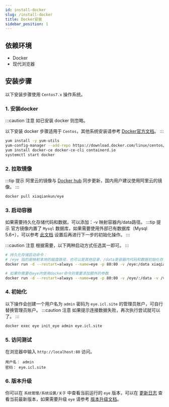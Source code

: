 ```yaml
---
id: install-docker
slug: /install-docker
title: Docker安装
sidebar_position: 1
---
```

## 依赖环境

- Docker
- 现代浏览器

## 安装步骤
以下安装步骤使用 `Centos7.x` 操作系统。

### 1. 安装docker

:::caution 注意
如已安装 docker 则忽略。

以下安装 docker 步骤适用于 `Centos`，其他系统安装请参考 [Docker官方文档](https://docs.docker.com/engine/install/#server)。
:::

```bash
yum install -y yum-utils
yum-config-manager --add-repo https://download.docker.com/linux/centos/docker-ce.repo
yum install docker-ce docker-ce-cli containerd.io
systemctl start docker
```

### 2. 拉取镜像

:::tip 提示
阿里云的镜像与 [Docker hub](https://hub.docker.com/r/xqk/eye/tags) 同步更新，国内用户建议使用阿里云的镜像。
:::

```bash
docker pull xiaqiankun/eye
```

### 3. 启动容器
如果需要持久化存储代码和数据，可以添加：-v 映射容器内/data路径。
:::tip 提示
官方镜像内置了 `Mysql` 数据库，如果需要使用外部已有数据库（Mysql 5.6+），可以参考 [此文档](/docs/install-problem#use-mysql) 
设置后再进行下一步的初始化操作。
:::

:::caution 注意
根据需要，以下两种启动方式任选其一即可。
:::

```bash
# 持久化存储启动命令：
# /eye 指的是映射本地的磁盘路径，也可以是其他目录，/data是容器内代码和数据初始化存储的路径
docker run -d --restart=always --name=eye -p 80:80 -v /eye:/data xiaqiankun/eye

# 如果你需要在eye内使用docker命令则需要添加额外的参数
docker run -d --restart=always --name=eye -p 80:80 -v /eye/:/data -v /var/run/docker.sock:/var/run/docker.sock -v /usr/bin/docker:/usr/bin/docker xiaqiankun/eye
```

### 4. 初始化
以下操作会创建一个用户名为 `admin` 密码为 `eye.icl.site` 的管理员账户，可自行替换管理员账户。
:::caution 注意
如果提示连接数据失败，再次执行尝试就可以了。
:::

```bash
docker exec eye init_eye admin eye.icl.site
```

### 5. 访问测试
在浏览器中输入 `http://localhost:80` 访问。  

```
用户名： admin  
密码： eye.icl.site
```

### 6. 版本升级
你可以在 `系统管理/系统设置/关于` 中查看当前运行的 `eye` 版本，可以在 [更新日志](/docs/change-log) 
查看当前最新版本，如果需要升级 `eye` 请参考 [版本升级文档](/docs/update-version)。

